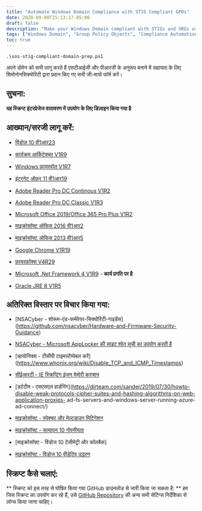 ```yaml
---
title: "Automate Windows Domain Compliance with STIG Compliant GPOs"
date: 2020-09-08T15:13:17-05:00
draft: false
description: "Make your Windows Domain compliant with STIGs and SRGs using SimeonOnSecurity's GPOs, and enhance security with NSACyber, Whonix, CERT, and Dirteam configurations."
tags: ["Windows Domain", "Group Policy Objects", "Compliance Automation", "Powershell", "GPOs", "Active Directory", "Remote Server Administration Tools", "RSAT", "Windows Server", "Domain Controller", "STIGs", "SRGs", "Windows 10", "Antivirus", "Firewall", "Internet Explorer", "Adobe Reader", "Microsoft Office", "Google Chrome", "Firefox", "Security Enhancements"]
toc: true
---
```

```
.\sos-stig-compliant-domain-prep.ps1
```

 अपने डोमेन को सभी लागू करते हैं एसटीआईजी और पीआरजी के अनुरूप बनाने में सहायता के लिए शिमोनोनसिक्योरिटी द्वारा प्रदान किए गए सभी जी-मायो फॉर्म करें।  ## सुचना:  **यह स्क्रिप्ट इंटरप्रेजेज वातावरण में उपयोग के लिए डिज़ाइन किया गया है**  ## आख्यान/सरजी लागू करें:   - [विंडोज़ 10 वी1आर23](https://dl.dod.cyber.mil/wp-content/uploads/stigs/zip/U_MS_Windows_10_V1R23_STIG.zip)  - [कार्यक्रम आर्किटेक्चर V1R9](https://dl.dod.cyber.mil/wp-content/uploads/stigs/zip/U_MS_Windows_Defender_Antivirus_V1R9_STIG.zip)  - [Windows फ़ायरवॉल V1R7](https://dl.dod.cyber.mil/wp-content/uploads/stigs/zip/U_Windows_Firewall_V1R7_STIG.zip)  - [इंटरनेट ऑफ़र 11 वी1आर19](https://dl.dod.cyber.mil/wp-content/uploads/stigs/zip/U_MS_IE11_V1R19_STIG.zip)  - [Adobe Reader Pro DC Continous V1R2](https://dl.dod.cyber.mil/wp-content/uploads/stigs/zip/U_Adobe_Acrobat_Pro_DC_Classic_V1R3_STIG.zip)  - [Adobe Reader Pro DC Classic V1R3](https://dl.dod.cyber.mil/wp-content/uploads/stigs/zip/U_Adobe_Acrobat_Pro_DC_Continuous_V1R2_STIG.zip)  - [Microsoft Office 2019/Office 365 Pro Plus V1R2](https://dl.dod.cyber.mil/wp-content/uploads/stigs/zip/U_MS_Office_365_ProPlus_V1R2_STIG.zip)  - [माइक्रोसॉफ्ट ऑफिस 2016 वी1आर2](https://dl.dod.cyber.mil/wp-content/uploads/stigs/pdf/U_Microsoft_Office_2016_V1R2_Overview.pdf)  - [माइक्रोसॉफ्ट ऑफिस 2013 वी1आर5](https://dl.dod.cyber.mil/wp-content/uploads/stigs/zip/U_MicrosoftOffice2013_V1R5_Overview.zip)  - [Google Chrome V1R19](https://dl.dod.cyber.mil/wp-content/uploads/stigs/zip/U_Google_Chrome_V1R19_STIG.zip)  - [फ़ायरफ़ॉक्स V4R29](https://dl.dod.cyber.mil/wp-content/uploads/stigs/zip/U_MOZ_FireFox_V4R29_STIG.zip)  - [Microsoft .Net Framework 4 V1R9](https://dl.dod.cyber.mil/wp-content/uploads/stigs/zip/U_MS_DotNet_Framework_4-0_V1R9_STIG.zip) - **कार्य प्रगति पर है**  - [Oracle JRE 8 V1R5](https://dl.dod.cyber.mil/wp-content/uploads/stigs/zip/U_Oracle_JRE_8_Windows_V1R5_STIG.zip)  ## अतिरिक्त विस्तार पर विचार किया गया:  - [NSACyber - शोरूम-एंड-फर्मवेयर-सिक्योरिटी-गाइडेंस] (https://github.com/nsacyber/Hardware-and-Firmware-Security-Guidance)  - [NSACyber - Microsoft AppLocker की साइट श्वेत सूची का उपयोग करती है](https://apps.nsa.gov/iad/library/ia-guidance/tech-briefs/application-whitelisting-use-microsoft-applocker.cfm)  - [व्हायोनिक्स - टीसीपी टाइमस्टैम्पेबल करें] (https://www.whonix.org/wiki/Disable_TCP_and_ICMP_Timestamps)  - [सीईआरटी - IE स्क्रिप्टिंग इंजन मेमोरी करप्शन](https://kb.cert.org/vuls/id/573168/)  - [डर्टटीम - एसएसएल हार्डनिंग](https://dirteam.com/sander/2019/07/30/howto-disable-weak-protocols-cipher-suites-and-hashing-algorithms-on-web-application-proxies- ad-fs-servers-and-windows-server-running-azure-ad-connect/)  - [माइक्रोसॉफ्ट - स्पेक्चर और मेल्टडाउन मिटिगेशन](https://support.microsoft.com/en-us/help/4072698/windows-server-speculative-execution-side-channel-vulnerabilities)  - [माइक्रोसॉफ्ट - सत्यापन 10 गोपनीयता](https://docs.microsoft.com/en-us/windows/privacy/)  - [माइक्रोसॉफ्ट - विंडोज 10 टेलीमेट्री और कॉलबैक]  - [माइक्रोसॉफ्ट - विंडोज 10 वीडेटिव उद्धरण](https://docs.microsoft.com/en-us/windows-server/remote/remote-desktop-services/rds_vdi-recommendations-1909)  ## स्क्रिप्ट कैसे चलाएं:  ** स्क्रिप्ट को इस तरह से घोषित किया गया GitHub डाउनलोड से जारी किया जा सकता है: ** हम जिस स्क्रिप्ट का उपयोग कर रहे हैं, उसे [GitHub Repository](https://github.com/simeonsecurity/STIG-Compliant-Domain-Prep) की अन्य सभी सेटिंग्स निर्देशिका से लॉन्च किया जाना चाहिए।  